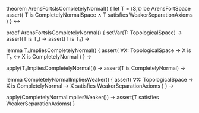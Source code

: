theorem ArensFortsIsCompletelyNormal() {
  let T = ⟨S,τ⟩ be ArensFortSpace
  assert(
    T is CompletelyNormalSpace ∧
    T satisfies WeakerSeparationAxioms
  )
} ↔

proof ArensFortsIsCompletelyNormal() {
  setVar(T: TopologicalSpace) →
  assert(T is T₁) →
  assert(T is T₅) →
  
  lemma T₅ImpliesCompletelyNormal() {
    assert(
      ∀X: TopologicalSpace →
      X is T₅ ↔ X is CompletelyNormal
    )
  } →
  
  apply(T₅ImpliesCompletelyNormal()) →
  assert(T is CompletelyNormal) →
  
  lemma CompletelyNormalImpliesWeaker() {
    assert(
      ∀X: TopologicalSpace →
      X is CompletelyNormal →
      X satisfies WeakerSeparationAxioms
    )
  } →
  
  apply(CompletelyNormalImpliesWeaker()) →
  assert(T satisfies WeakerSeparationAxioms)
}